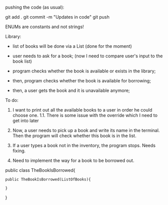 pushing the code (as usual):

git add .
git commit -m "Updates in code"
git push


ENUMs are constants and not strings! 

Library:

- list of books will be done via a List (done for the moment)

- user needs to ask for a book; (now I need to compare user's input to the book list)
- program checks whether the book is available or exists in the library;
- then, program checks whether the book is available for borrowing;
- then, a user gets the book and it is unavailable anymore;

To do:

1. I want to print out all the available books to a user in order he could choose one.
    1.1. There is some issue with the override which I need to get into later

2. Now, a user needs to pick up a book and write its name in the terminal. Then the program will check whether this book is in the list. 

3. If a user types a book not in the inventory, the program stops. Needs fixing. 

4. Need to implement the way for a book to be borrowed out. 

public class TheBookIsBorrowed{

    public TheBookIsBorrowed(ListOfBooks){
        
    }
}
